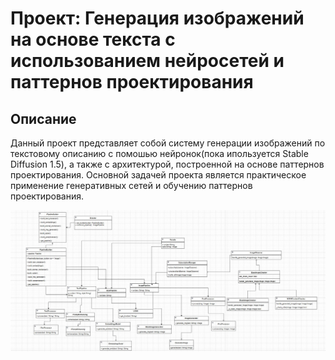 # Проект: Генерация изображений на основе текста с использованием нейросетей и паттернов проектирования
## Описание
Данный проект представляет собой систему генерации изображений по текстовому описанию
с помошью нейронок(пока ипользуется Stable Diffusion 1.5), 
а также с архитектурой, построенной на основе паттернов проектирования. 
Основной задачей проекта является практическое применение генеративных сетей и обучению паттернов проектирования.

![Архитектура проекта](architecture.jpg)
